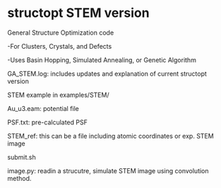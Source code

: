 structopt STEM version
=========

General Structure Optimization code

-For Clusters, Crystals, and Defects

-Uses Basin Hopping, Simulated Annealing, or Genetic Algorithm

GA_STEM.log: includes updates and explanation of current structopt version  

STEM example in examples/STEM/ 

Au_u3.eam: potential file

PSF.txt: pre-calculated PSF 

STEM_ref: this can be a file including atomic coordinates or exp. STEM image

submit.sh

image.py: readin a strucutre, simulate STEM image using convolution method.  
